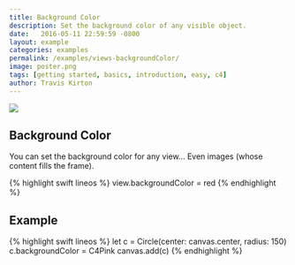 ```yaml
---
title: Background Color
description: Set the background color of any visible object.
date:   2016-05-11 22:59:59 -0800
layout: example
categories: examples
permalink: /examples/views-backgroundColor/
image: poster.png
tags: [getting started, basics, introduction, easy, c4]
author: Travis Kirton
---
```

![](backgroundColor.png)

## Background Color
You can set the background color for any view... Even images (whose content fills the frame).

{% highlight swift lineos %}
view.backgroundColor = red
{% endhighlight %}

## Example
{% highlight swift lineos %}
let c = Circle(center: canvas.center, radius: 150)
c.backgroundColor = C4Pink
canvas.add(c)
{% endhighlight %}
